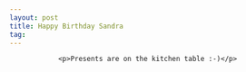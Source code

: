 ```yaml
---
layout: post
title: Happy Birthday Sandra
tag: 
---
```



                <p>Presents are on the kitchen table :-)</p>
            
